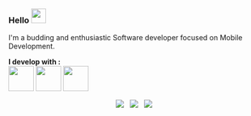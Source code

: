 ### Hello <img src="https://github.com/piyushP7pravin/piyushP7pravin/blob/master/Hi.gif" width="29px"> </h1>

I'm a budding and enthusiastic Software developer focused on Mobile Development.

**I develop with :**
<br>
<code><img height=50 src="https://www.vectorlogo.zone/logos/kotlinlang/kotlinlang-ar21.svg"/></code>
<code><img height=50 src="https://www.vectorlogo.zone/logos/android/android-ar21.svg"></code>
<code><img height="50" src="https://www.vectorlogo.zone/logos/git-scm/git-scm-ar21.svg"></code>

<p align='center'>
    <a href="https://twitter.com/horluphemo/"><img src="https://img.shields.io/badge/twitter-%231DA1F2.svg?&style=for-the-badge&logo=twitter&logoColor=white" /></a>&nbsp;&nbsp;
    <a href="https://www.linkedin.com/mwlite/in/oluwafemi-ojuri-b3a427198"><img src="https://img.shields.io/badge/linkedin-%230077B5.svg?&style=for-the-badge&logo=linkedin&logoColor=white" /></a>&nbsp;&nbsp;
    <a href="mailto:ojurifemi132@gmail.com"><img src="https://img.shields.io/badge/send a mail-%23D14836.svg?&style=for-the-badge&logo=gmail&logoColor=white" /></a>&nbsp;&nbsp;
</p>